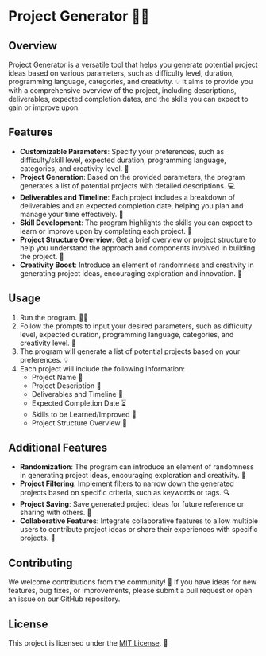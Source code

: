 # Project Generator 📝✨

## Overview

Project Generator is a versatile tool that helps you generate potential project ideas based on various parameters, such as difficulty level, duration, programming language, categories, and creativity. 💡 It aims to provide you with a comprehensive overview of the project, including descriptions, deliverables, expected completion dates, and the skills you can expect to gain or improve upon.

## Features

- **Customizable Parameters**: Specify your preferences, such as difficulty/skill level, expected duration, programming language, categories, and creativity level. 🔧
- **Project Generation**: Based on the provided parameters, the program generates a list of potential projects with detailed descriptions. 💻
- **Deliverables and Timeline**: Each project includes a breakdown of deliverables and an expected completion date, helping you plan and manage your time effectively. 📅
- **Skill Development**: The program highlights the skills you can expect to learn or improve upon by completing each project. 🚀
- **Project Structure Overview**: Get a brief overview or project structure to help you understand the approach and components involved in building the project. 🧠
- **Creativity Boost**: Introduce an element of randomness and creativity in generating project ideas, encouraging exploration and innovation. 🎨

## Usage

1. Run the program. 🏃‍♂️
2. Follow the prompts to input your desired parameters, such as difficulty level, expected duration, programming language, categories, and creativity level. 🎯
3. The program will generate a list of potential projects based on your preferences. 💡
4. Each project will include the following information:
   - Project Name 📘
   - Project Description 📝
   - Deliverables and Timeline 📅
   - Expected Completion Date ⏳
   - Skills to be Learned/Improved 🚀
   - Project Structure Overview 🧠

## Additional Features

- **Randomization**: The program can introduce an element of randomness in generating project ideas, encouraging exploration and creativity. 🎲
- **Project Filtering**: Implement filters to narrow down the generated projects based on specific criteria, such as keywords or tags. 🔍
- **Project Saving**: Save generated project ideas for future reference or sharing with others. 📁
- **Collaborative Features**: Integrate collaborative features to allow multiple users to contribute project ideas or share their experiences with specific projects. 👥

## Contributing

We welcome contributions from the community! 🤝 If you have ideas for new features, bug fixes, or improvements, please submit a pull request or open an issue on our GitHub repository.

## License

This project is licensed under the [MIT License](LICENSE). 📄